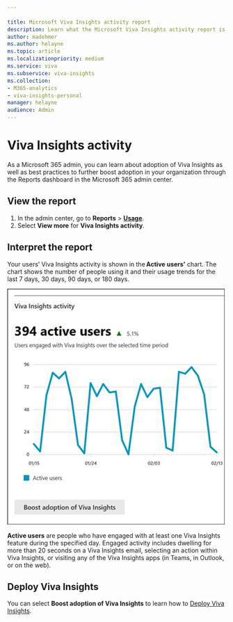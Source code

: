 ```yaml
---

title: Microsoft Viva Insights activity report
description: Learn what the Microsoft Viva Insights activity report is and how to access it
author: madehmer
ms.author: helayne
ms.topic: article
ms.localizationpriority: medium 
ms.service: viva 
ms.subservice: viva-insights 
ms.collection: 
- M365-analytics
- viva-insights-personal
manager: helayne
audience: Admin
---
```


# Viva Insights activity

As a Microsoft 365 admin, you can learn about adoption of Viva Insights as well as best practices to further boost adoption in your organization through the Reports dashboard in the Microsoft 365 admin center.

## View the report

1. In the admin center, go to **Reports** > [**Usage**](https://go.microsoft.com/fwlink/p/?linkid=2074756).
1. Select **View more** for **Viva Insights activity**.

## Interpret the report

Your users’ Viva Insights activity is shown in the **Active users’** chart. The chart shows the number of people using it and their usage trends for the last 7 days, 30 days, 90 days, or 180 days.

![Viva Insights activity report chart.](../../images/mya/overview/activity-report.png)

**Active users** are people who have engaged with at least one Viva Insights feature during the specified day. Engaged activity includes dwelling for more than 20 seconds on a Viva Insights email, selecting an action within Viva Insights, or visiting any of the Viva Insights apps (in Teams, in Outlook, or on the web).

## Deploy Viva Insights

You can select **Boost adoption of Viva Insights** to learn how to [Deploy Viva Insights](../setup/deployment-guide.md).
